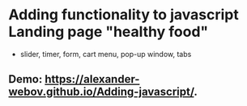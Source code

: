 # Adding functionality to javascript Landing page "healthy food"

- slider, timer, form, cart menu, pop-up window, tabs

## Demo: https://alexander-webov.github.io/Adding-javascript/.
